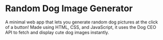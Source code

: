 # Random Dog Image Generator

A minimal web app that lets you generate random dog pictures at the click of a button! Made using HTML, CSS, and JavaScript, it uses the Dog CEO API to fetch and display cute dog images instantly.
